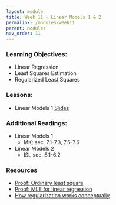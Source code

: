 ```yaml
---
layout: module
title: Week 11 - Linear Models 1 & 2
permalink: /modules/week11
parent: Modules
nav_order: 11
---
```


### Learning Objectives:

* Linear Regression
* Least Squares Estimation
* Regularized Least Squares

### Lessons:
* Linear Models 1 [Slides](https://xinchenyu.github.io/csc380-fall23/Slides/23f380_linear_lecture1.pdf)


### Additional Readings:
* Linear Models 1
    *  MK: sec. 7.1-7.3, 7.5-7.6
* Linear Models 2 
    * ISL sec. 6.1-6.2

### Resources
* [Proof: Ordinary least square](https://en.wikipedia.org/wiki/Proofs_involving_ordinary_least_squares) 
* [Proof: MLE for linear regression](https://statproofbook.github.io/P/slr-mle.html)
* [How regularization works conceptually](https://explained.ai/regularization/constraints.html#sec:2.2)